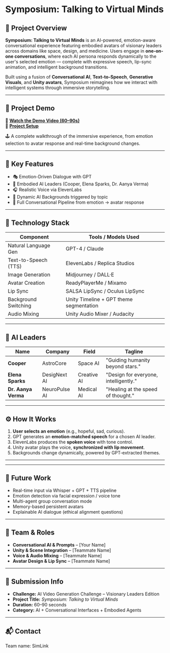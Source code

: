 # Symposium: Talking to Virtual Minds

## 🧠 Project Overview

**Symposium: Talking to Virtual Minds** is an AI-powered, emotion-aware conversational experience featuring embodied avatars of visionary leaders across domains like space, design, and medicine. Users engage in **one-on-one conversations**, where each AI persona responds dynamically to the user's selected emotion — complete with expressive speech, lip-sync animation, and intelligent background transitions.

Built using a fusion of **Conversational AI**, **Text-to-Speech**, **Generative Visuals**, and **Unity avatars**, Symposium reimagines how we interact with intelligent systems through immersive storytelling.

---

## 🎥 Project Demo

🔗 **[Watch the Demo Video (60–90s)](https://drive.google.com/file/d/1253jno2u23covNzBAOvY9_V8qYdhKO1m/view?usp=sharing)**  
🔗 **[Project Setup]([https://drive.google.com/file/d/1253jno2u23covNzBAOvY9_V8qYdhKO1m/view?usp=sharing](https://drive.google.com/drive/folders/15-KTWxOjcAL3m29lORFIZZwGHejZDLgs?usp=sharing))**

🕹️ A complete walkthrough of the immersive experience, from emotion selection to avatar response and real-time background changes.



---

## 🎯 Key Features

- 🎭 Emotion-Driven Dialogue with GPT
- 👤 Embodied AI Leaders (Cooper, Elena Sparks, Dr. Aanya Verma)
- 🎧 Realistic Voice via ElevenLabs
- 🌌 Dynamic AI Backgrounds triggered by topic
- 🧠 Full Conversational Pipeline from emotion → avatar response

---

## 🧩 Technology Stack

| Component             | Tools / Models Used                          |
|-----------------------|----------------------------------------------|
| Natural Language Gen  | GPT-4 / Claude                               |
| Text-to-Speech (TTS)  | ElevenLabs / Replica Studios                 |
| Image Generation      | Midjourney / DALL·E                          |
| Avatar Creation       | ReadyPlayerMe / Mixamo                       |
| Lip Sync              | SALSA LipSync / Oculus LipSync              |
| Background Switching  | Unity Timeline + GPT theme segmentation     |
| Audio Mixing          | Unity Audio Mixer / Audacity                |

---

## 👤 AI Leaders

| Name               | Company            | Field         | Tagline                             |
|--------------------|--------------------|---------------|--------------------------------------|
| **Cooper**         | AstroCore          | Space AI      | "Guiding humanity beyond stars."     |
| **Elena Sparks**   | DesigNext AI       | Creative AI   | "Design for everyone, intelligently."|
| **Dr. Aanya Verma**| NeuroPulse AI      | Medical AI    | "Healing at the speed of thought."   |

---

## ⚙️ How It Works

1. **User selects an emotion** (e.g., hopeful, sad, curious).
2. GPT generates an **emotion-matched speech** for a chosen AI leader.
3. ElevenLabs produces the **spoken voice** with tone control.
4. Unity avatar plays the voice, **synchronized with lip movement**.
5. Backgrounds change dynamically, powered by GPT-extracted themes.

---


---

## 🚀 Future Work

- Real-time input via Whisper + GPT + TTS pipeline
- Emotion detection via facial expression / voice tone
- Multi-agent group conversation mode
- Memory-based persistent avatars
- Explainable AI dialogue (ethical alignment questions)

---

## 👥 Team & Roles

- **Conversational AI & Prompts** – [Your Name]
- **Unity & Scene Integration** – [Teammate Name]
- **Voice & Audio Mixing** – [Teammate Name]
- **Avatar Design & Lip Sync** – [Teammate Name]

---

## 📝 Submission Info

- **Challenge:** AI Video Generation Challenge – Visionary Leaders Edition  
- **Project Title:** *Symposium: Talking to Virtual Minds*  
- **Duration:** 60–90 seconds  
- **Category:** AI + Conversational Interfaces + Embodied Agents  

---

## 📬 Contact
Team name: SimLink


